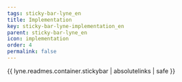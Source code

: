 ```yaml
---
tags: sticky-bar-lyne_en
title: Implementation
key: sticky-bar-lyne-implementation_en
parent: sticky-bar-lyne_en
icon: implementation
order: 4
permalink: false  
---
```

{{ lyne.readmes.container.stickybar | absolutelinks | safe }}


